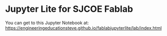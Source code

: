 # Jupyter Lite for SJCOE Fablab

You can get to this Jupyter Notebook at: <a href="https://engineeringeducationsteve.github.io/fablabjupyterlite/lab/index.html">https://engineeringeducationsteve.github.io/fablabjupyterlite/lab/index.html</a>

